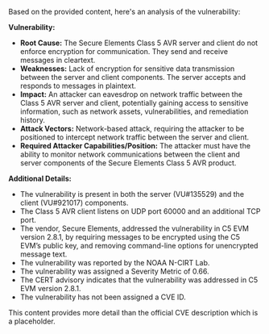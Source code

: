Based on the provided content, here's an analysis of the vulnerability:

**Vulnerability:**

*   **Root Cause:** The Secure Elements Class 5 AVR server and client do not enforce encryption for communication. They send and receive messages in cleartext.
*   **Weaknesses:** Lack of encryption for sensitive data transmission between the server and client components. The server accepts and responds to messages in plaintext.
*   **Impact:** An attacker can eavesdrop on network traffic between the Class 5 AVR server and client, potentially gaining access to sensitive information, such as network assets, vulnerabilities, and remediation history.
*   **Attack Vectors:** Network-based attack, requiring the attacker to be positioned to intercept network traffic between the server and client.
*  **Required Attacker Capabilities/Position:** The attacker must have the ability to monitor network communications between the client and server components of the Secure Elements Class 5 AVR product.

**Additional Details:**
*   The vulnerability is present in both the server (VU#135529) and the client (VU#921017) components.
*   The Class 5 AVR client listens on UDP port 60000 and an additional TCP port.
*   The vendor, Secure Elements, addressed the vulnerability in C5 EVM version 2.8.1, by requiring messages to be encrypted using the C5 EVM’s public key, and removing command-line options for unencrypted message text.
*   The vulnerability was reported by the NOAA N-CIRT Lab.
*   The vulnerability was assigned a Severity Metric of 0.66.
*   The CERT advisory indicates that the vulnerability was addressed in C5 EVM version 2.8.1.
* The vulnerability has not been assigned a CVE ID.

This content provides more detail than the official CVE description which is a placeholder.
